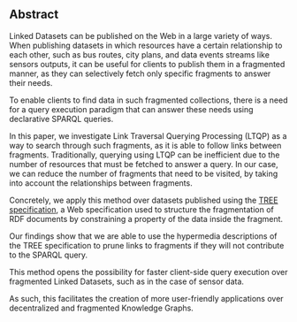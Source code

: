 ## Abstract
<!-- Context      -->
Linked Datasets can be published on the Web in a large variety of ways.
When publishing datasets in which resources have a certain relationship to each other,
such as bus routes, city plans, and data events streams like sensors outputs,
it can be useful for clients to publish them in a fragmented manner,
as they can selectively fetch only specific fragments to answer their needs.
<!-- Need         -->
To enable clients to find data in such fragmented collections,
there is a need for a query execution paradigm that can answer these needs using declarative SPARQL queries.
<!-- Task         -->
In this paper, we investigate Link Traversal Querying Processing (LTQP) as a way to search through such fragments,
as it is able to follow links between fragments.
Traditionally, querying using LTQP can be inefficient due to the number of resources that must be fetched to answer a query.
In our case, we can reduce the number of fragments that need to be visited,
by taking into account the relationships between fragments.
<!-- Object       -->
Concretely, we apply this method over datasets published using the [TREE specification](https://treecg.github.io/specification/),
a Web specification used to structure the fragmentation of RDF documents by constraining a property of the data inside the fragment.
<!-- Findings     -->
Our findings show that we are able to use the hypermedia descriptions of the TREE specification
to prune links to fragments if they will not contribute to the SPARQL query.
<!-- Conclusion   -->
This method opens the possibility for faster client-side query execution over fragmented Linked Datasets,
such as in the case of sensor data.
<!-- Perspectives -->
As such, this facilitates the creation of more user-friendly applications over decentralized and fragmented Knowledge Graphs.